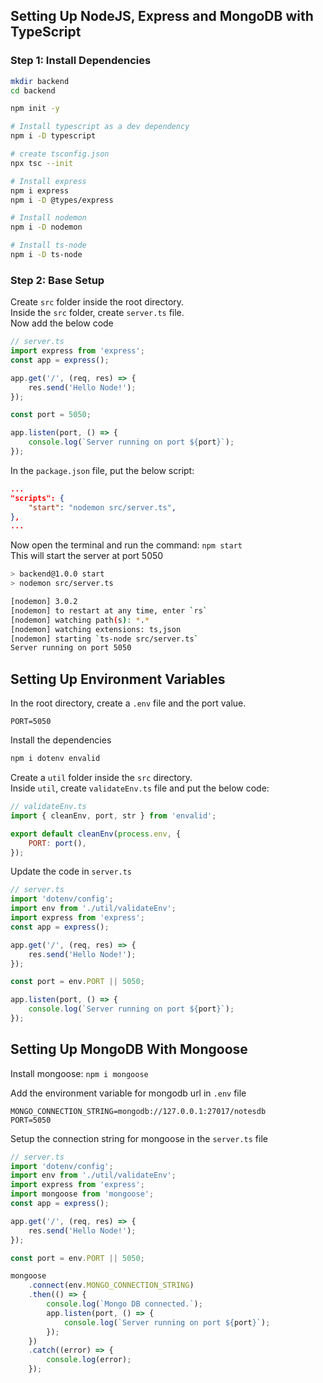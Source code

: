## Setting Up NodeJS, Express and MongoDB with TypeScript

### Step 1: Install Dependencies

```bash
mkdir backend
cd backend

npm init -y

# Install typescript as a dev dependency
npm i -D typescript

# create tsconfig.json
npx tsc --init

# Install express
npm i express
npm i -D @types/express

# Install nodemon
npm i -D nodemon

# Install ts-node
npm i -D ts-node
```

### Step 2: Base Setup

Create `src` folder inside the root directory.  
Inside the `src` folder, create `server.ts` file.  
Now add the below code

```javascript
// server.ts
import express from 'express';
const app = express();

app.get('/', (req, res) => {
    res.send('Hello Node!');
});

const port = 5050;

app.listen(port, () => {
    console.log(`Server running on port ${port}`);
});
```

In the `package.json` file, put the below script:

```json
...
"scripts": {
    "start": "nodemon src/server.ts",
},
...
```

Now open the terminal and run the command: `npm start`  
This will start the server at port 5050

```bash
> backend@1.0.0 start
> nodemon src/server.ts

[nodemon] 3.0.2
[nodemon] to restart at any time, enter `rs`
[nodemon] watching path(s): *.*
[nodemon] watching extensions: ts,json
[nodemon] starting `ts-node src/server.ts`
Server running on port 5050
```

## Setting Up Environment Variables

In the root directory, create a `.env` file and the port value.

```env
PORT=5050
```

Install the dependencies

```bash
npm i dotenv envalid
```

Create a `util` folder inside the `src` directory.  
Inside `util`, create `validateEnv.ts` file and put the below code:

```javascript
// validateEnv.ts
import { cleanEnv, port, str } from 'envalid';

export default cleanEnv(process.env, {
    PORT: port(),
});
```

Update the code in `server.ts`

```javascript
// server.ts
import 'dotenv/config';
import env from './util/validateEnv';
import express from 'express';
const app = express();

app.get('/', (req, res) => {
    res.send('Hello Node!');
});

const port = env.PORT || 5050;

app.listen(port, () => {
    console.log(`Server running on port ${port}`);
});
```

## Setting Up MongoDB With Mongoose

Install mongoose: `npm i mongoose`

Add the environment variable for mongodb url in `.env` file

```env
MONGO_CONNECTION_STRING=mongodb://127.0.0.1:27017/notesdb
PORT=5050
```

Setup the connection string for mongoose in the `server.ts` file

```javascript
// server.ts
import 'dotenv/config';
import env from './util/validateEnv';
import express from 'express';
import mongoose from 'mongoose';
const app = express();

app.get('/', (req, res) => {
    res.send('Hello Node!');
});

const port = env.PORT || 5050;

mongoose
    .connect(env.MONGO_CONNECTION_STRING)
    .then(() => {
        console.log(`Mongo DB connected.`);
        app.listen(port, () => {
            console.log(`Server running on port ${port}`);
        });
    })
    .catch((error) => {
        console.log(error);
    });
```
